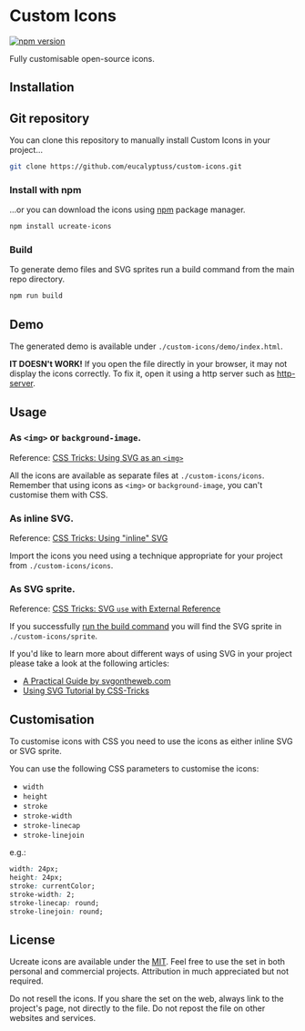 # Custom Icons

[![npm version](https://badge.fury.io/js/custom-icons.svg)](https://badge.fury.io/js/custom-icons)

Fully customisable open-source icons.

## Installation

## Git repository

You can clone this repository to manually install Custom Icons in your project…

```bash
git clone https://github.com/eucalyptuss/custom-icons.git
```
### Install with npm

…or you can download the icons using [npm](http://npmjs.com/) package manager.

```bash
npm install ucreate-icons
```

### Build

To generate demo files and SVG sprites run a build command from the main repo directory.
```bash
npm run build
```

## Demo

The generated demo is available under `./custom-icons/demo/index.html`.

**IT DOESN't WORK!** If you open the file directly in your browser, it may not display the icons correctly. To fix it, open it using a http server such as [http-server](https://www.npmjs.com/package/http-server).

## Usage

### As `<img>` or `background-image`.

Reference: [CSS Tricks: Using SVG as an `<img>`](https://css-tricks.com/using-svg/#article-header-id-2)

All the icons are available as separate files at `./custom-icons/icons`.
Remember that using icons as `<img>` or `background-image`, you can't customise them with CSS.

### As inline SVG.

Reference: [CSS Tricks: Using "inline" SVG](https://css-tricks.com/using-svg/#article-header-id-7)

Import the icons you need using a technique appropriate for your project from `./custom-icons/icons`.

### As SVG sprite.

Reference: [CSS Tricks: SVG `use` with External Reference](https://css-tricks.com/svg-use-with-external-reference-take-2/)

If you successfully [run the build command](https://github.com/eucalyptuss/custom-icons/blob/master/README#Build) you will find the SVG sprite in `./custom-icons/sprite`.



If you'd like to learn more about different ways of using SVG in your project please take a look at the following articles:
* [A Practical Guide by svgontheweb.com](https://svgontheweb.com/#implementation)
* [Using SVG Tutorial by CSS-Tricks](https://css-tricks.com/using-svg/)

## Customisation

To customise icons with CSS you need to use the icons as either inline SVG or SVG sprite.

You can use the following CSS parameters to customise the icons:
* `width`
* `height`
* `stroke`
* `stroke-width`
* `stroke-linecap`
* `stroke-linejoin`

e.g.:

```css
width: 24px;
height: 24px;
stroke: currentColor;
stroke-width: 2;
stroke-linecap: round;
stroke-linejoin: round;
```

## License

Ucreate icons are available under the [MIT](https://github.com/eucalyptuss/custom-icons/blob/master/LICENSE). Feel free to use the set in both personal and commercial projects. Attribution in much appreciated but not required.

Do not resell the icons. If you share the set on the web, always link to the project's page, not directly to the file. Do not repost the file on other websites and services.
